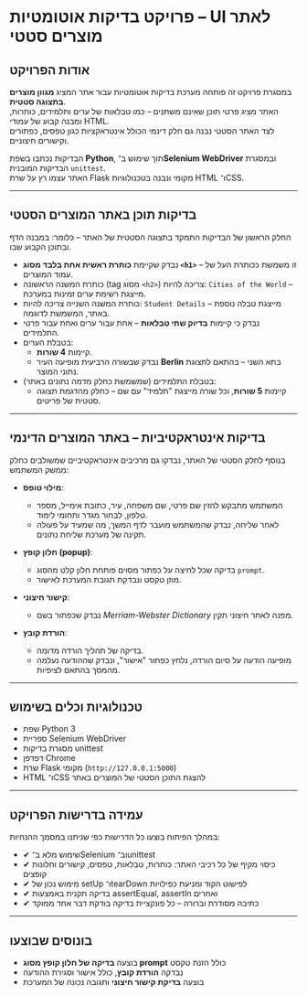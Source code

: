 # פרויקט בדיקות אוטומטיות – UI לאתר מוצרים סטטי

## אודות הפרויקט  
במסגרת פרויקט זה פותחה מערכת בדיקות אוטומטיות עבור אתר המציג **מגוון מוצרים בתצוגה סטטית**.  
האתר מציג פרטי תוכן שאינם משתנים – כמו טבלאות של ערים ותלמידים, כותרות, ומבנה קבוע של עמודי HTML.  
לצד האתר הסטטי נבנה גם חלק דינמי הכולל אינטראקציות כגון טפסים, כפתורים וקישורים חיצוניים.

הבדיקות נכתבו בשפת **Python**, תוך שימוש ב־**Selenium WebDriver** ובמסגרת הבדיקות המובנית `unittest`.  
האתר עצמו רץ על שרת Flask מקומי ונבנה בטכנולוגיות HTML ו־CSS.

---

## בדיקות תוכן באתר המוצרים הסטטי

החלק הראשון של הבדיקות התמקד בתצוגה הסטטית של האתר – כלומר: במבנה הדף ובתוכן הקבוע שבו.

- נבדק שקיימת **כותרת ראשית אחת בלבד מסוג `<h1>`** – זו משמשת ככותרת העל של עמוד המוצרים.
- כותרת המשנה הראשונה (tag מסוג `<h2>`) צריכה להיות: `Cities of the World` – מייצגת רשימת ערים זמינות במערכת.
- כותרת המשנה השנייה צריכה להיות: `Student Details` – מייצגת טבלה נוספת באתר, המשמשת לדוגמה.
- נבדק כי קיימות **בדיוק שתי טבלאות** – אחת עבור ערים ואחת עבור פרטי התלמידים.
- בטבלת הערים:
  - קיימות **4 שורות**.
  - נבדק שבשורה הרביעית מופיעה העיר **Berlin** בתא השני – בהתאם לתצוגת נתוני המוצר.
- בטבלת התלמידים (שמשמשת כחלק מדמה נתונים באתר):
  - קיימות **5 שורות**, וכל שורה מייצגת "תלמיד" עם שם – כחלק מהדגמת תצוגה סטטית של פריטים.

---

## בדיקות אינטראקטיביות – באתר המוצרים הדינמי

בנוסף לחלק הסטטי של האתר, נבדקו גם מרכיבים אינטראקטיביים שמשולבים כחלק ממשק המשתמש:

- **מילוי טופס**:
  - המשתמש מתבקש להזין שם פרטי, שם משפחה, עיר, כתובת אימייל, מספר טלפון, לבחור מגדר ותחומי לימוד.
  - לאחר שליחה, נבדק שהמשתמש מועבר לדף המשך, מה שמעיד על פעולה תקינה של מערכת שליחת נתונים.

- **חלון קופץ (popup)**:
  - בדיקה שכל לחיצה על כפתור מסוים פותחת חלון קלט מהסוג `prompt`.
  - מוזן טקסט ונבדקת תגובת המערכת לאישור.

- **קישור חיצוני**:
  - נבדק שכפתור בשם *Merriam-Webster Dictionary* מפנה לאתר חיצוני תקין.

- **הורדת קובץ**:
  - בדיקה של תהליך הורדה מדומה.
  - מופיעה הודעה על סיום הורדה, נלחץ כפתור "אישור", ונבדק שההודעה נעלמה מהמסך בהתאם לציפיות.

---

## טכנולוגיות וכלים בשימוש

- שפת Python 3  
- ספריית Selenium WebDriver  
- מסגרת בדיקות unittest  
- דפדפן Chrome  
- שרת Flask מקומי (`http://127.0.0.1:5000`)  
- HTML ו־CSS להצגת התוכן הסטטי של המוצרים באתר

---

## עמידה בדרישות הפרויקט

במהלך הפיתוח בוצעו כל הדרישות כפי שניתנו במסמך ההנחיות:

- ✔ שימוש מלא ב־Selenium וב־unittest  
- ✔ כיסוי מקיף של כל רכיבי האתר: כותרות, טבלאות, טפסים, קישורים וחלונות קופצים  
- ✔ מימוש נכון של setUp ו־tearDown לפישוט הקוד ומניעת כפילויות  
- ✔ בדיקה תקנית באמצעות assertEqual, assertIn ואחרים  
- ✔ כתיבה מסודרת וברורה – כל פונקציית בדיקה בודקת דבר אחד ממוקד

---

## בונוסים שבוצעו

- בוצעה **בדיקה של חלון קופץ מסוג prompt** כולל הזנת טקסט  
- נבדקה **הורדת קובץ**, כולל אישור וסגירת ההודעה  
- בוצעה **בדיקת קישור חיצוני** ותגובה נכונה של המערכת

